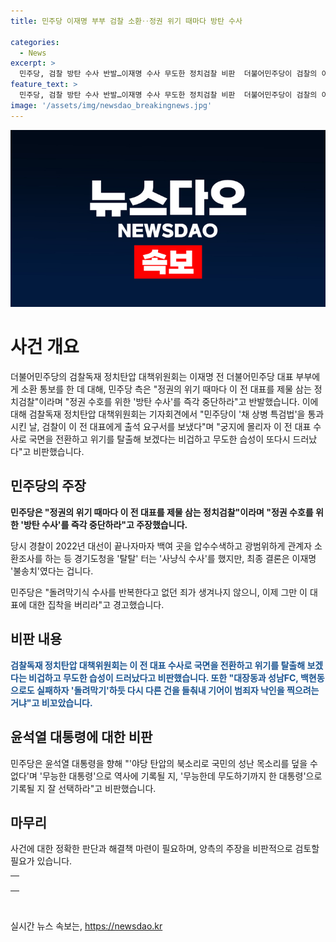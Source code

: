 ```yaml
---
title: 민주당 이재명 부부 검찰 소환‥정권 위기 때마다 방탄 수사

categories:
  - News
excerpt: >
  민주당, 검찰 방탄 수사 반발…이재명 수사 무도한 정치검찰 비판  더불어민주당이 검찰의 이재명 전 대표 부부 소환 통보에 강력 반발하며, 정권 수호를 위한 방탄 수사를 중단할 것을 촉구했습니다. 또한 이에 대한 비판을 쏟아내며, 이 전 대표에 대한 지속적인 수사를 중단할 것을 촉구하고 윤석열 대통령에게 경고를 보냈습니다.
feature_text: >
  민주당, 검찰 방탄 수사 반발…이재명 수사 무도한 정치검찰 비판  더불어민주당이 검찰의 이재명 전 대표 부부 소환 통보에 강력 반발하며, 정권 수호를 위한 방탄 수사를 중단할 것을 촉구했습니다. 또한 이에 대한 비판을 쏟아내며, 이 전 대표에 대한 지속적인 수사를 중단할 것을 촉구하고 윤석열 대통령에게 경고를 보냈습니다.
image: '/assets/img/newsdao_breakingnews.jpg'
---
```


<p><img src="/assets/img/newsdao_breakingnews.jpg" alt="pcversion 속보" /></p>

<h1 data-ke-size="size26">사건 개요</h1>

<p data-ke-size="size16">더불어민주당의 검찰독재 정치탄압 대책위원회는 이재명 전 더불어민주당 대표 부부에게 소환 통보를 한 데 대해, 민주당 측은 "정권의 위기 때마다 이 전 대표를 제물 삼는 정치검찰"이라며 "정권 수호를 위한 '방탄 수사'를 즉각 중단하라"고 반발했습니다. 이에 대해 검찰독재 정치탄압 대책위원회는 기자회견에서 "민주당이 '채 상병 특검법'을 통과시킨 날, 검찰이 이 전 대표에게 출석 요구서를 보냈다"며 "궁지에 몰리자 이 전 대표 수사로 국면을 전환하고 위기를 탈출해 보겠다는 비겁하고 무도한 습성이 또다시 드러났다"고 비판했습니다.</p>

<h2 data-ke-size="size24">민주당의 주장</h2>

<p data-ke-size="size16"><b>민주당은 "정권의 위기 때마다 이 전 대표를 제물 삼는 정치검찰"이라며 "정권 수호를 위한 '방탄 수사'를 즉각 중단하라"고 주장했습니다.</b></p>

<p data-ke-size="size16">당시 경찰이 2022년 대선이 끝나자마자 백여 곳을 압수수색하고 광범위하게 관계자 소환조사를 하는 등 경기도청을 '탈탈' 터는 '사냥식 수사'를 했지만, 최종 결론은 이재명 '불송치'였다는 겁니다.</p>

<p data-ke-size="size16">민주당은 "돌려막기식 수사를 반복한다고 없던 죄가 생겨나지 않으니, 이제 그만 이 대표에 대한 집착을 버리라"고 경고했습니다.</p>

<h2 data-ke-size="size24">비판 내용</h2>

<p data-ke-size="size16"><span style="color: #1a5490;"><b>검찰독재 정치탄압 대책위원회는 이 전 대표 수사로 국면을 전환하고 위기를 탈출해 보겠다는 비겁하고 무도한 습성이 드러났다고 비판했습니다. 또한 "대장동과 성남FC, 백현동으로도 실패하자 '돌려막기'하듯 다시 다른 건을 들춰내 기어이 범죄자 낙인을 찍으려는 거냐"고 비꼬았습니다.</b></span></p>

<h2 data-ke-size="size24">윤석열 대통령에 대한 비판</h2>

<p data-ke-size="size16">민주당은 윤석열 대통령을 향해 "'야당 탄압의 북소리로 국민의 성난 목소리를 덮을 수 없다'며 '무능한 대통령'으로 역사에 기록될 지, '무능한데 무도하기까지 한 대통령'으로 기록될 지 잘 선택하라"고 비판했습니다.</p>

<h2 data-ke-size="size24">마무리</h2>

<p data-ke-size="size16">사건에 대한 정확한 판단과 해결책 마련이 필요하며, 양측의 주장을 비판적으로 검토할 필요가 있습니다.</p>

<table>
    <tbody>
        <tr>
            <td style="text-align: center; height: 17px;"><b></b></td>
        </tr>
    </tbody>
</table>

<p data-ke-size="size16">&nbsp;</p>
실시간 뉴스 속보는, <a href="https://newsdao.kr" rel="dofollow">https://newsdao.kr</a>


